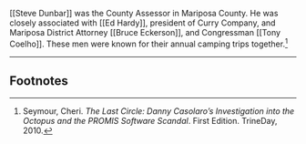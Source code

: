 [[Steve Dunbar]] was the County Assessor in Mariposa County. He was closely associated with [[Ed Hardy]], president of Curry Company, and Mariposa District Attorney [[Bruce Eckerson]], and Congressman [[Tony Coelho]]. These men were known for their annual camping trips together.[^1]

---
## Footnotes

[^1]: Seymour, Cheri. *The Last Circle: Danny Casolaro’s Investigation into the Octopus and the PROMIS Software Scandal*. First Edition. TrineDay, 2010.